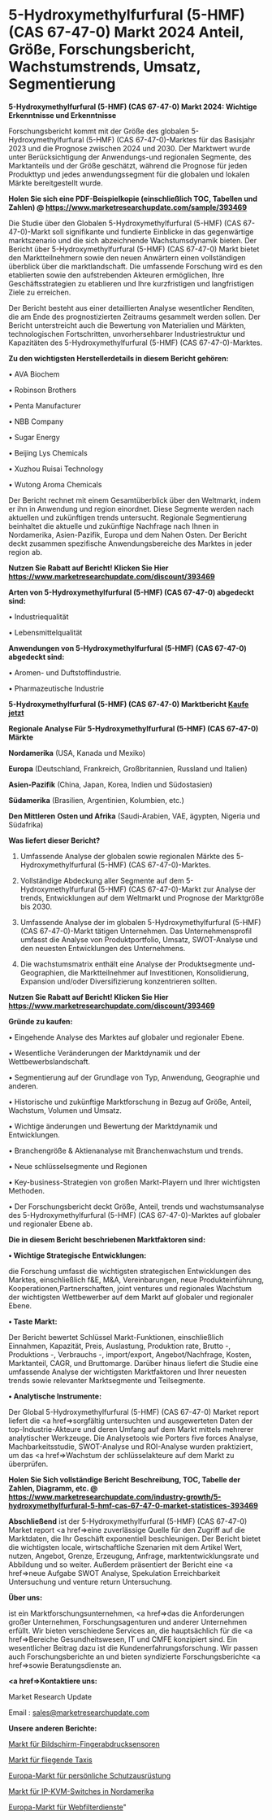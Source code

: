 # 5-Hydroxymethylfurfural (5-HMF) (CAS 67-47-0) Markt 2024 Anteil, Größe, Forschungsbericht, Wachstumstrends, Umsatz, Segmentierung

<strong>5-Hydroxymethylfurfural (5-HMF) (CAS 67-47-0) Markt 2024: Wichtige Erkenntnisse und Erkenntnisse</strong>

Forschungsbericht kommt mit der Größe des globalen 5-Hydroxymethylfurfural (5-HMF) (CAS 67-47-0)-Marktes für das Basisjahr 2023 und die Prognose zwischen 2024 und 2030. Der Marktwert wurde unter Berücksichtigung der Anwendungs-und regionalen Segmente, des Marktanteils und der Größe geschätzt, während die Prognose für jeden Produkttyp und jedes anwendungssegment für die globalen und lokalen Märkte bereitgestellt wurde.

<strong>Holen Sie sich eine PDF-Beispielkopie (einschließlich TOC, Tabellen und Zahlen) @
</strong><strong><a href=https://www.marketresearchupdate.com/sample/393469><strong>https://www.marketresearchupdate.com/sample/393469</u></font></a></strong></strong>

Die Studie über den Globalen 5-Hydroxymethylfurfural (5-HMF) (CAS 67-47-0)-Markt soll signifikante und fundierte Einblicke in das gegenwärtige marktszenario und die sich abzeichnende Wachstumsdynamik bieten. Der Bericht über 5-Hydroxymethylfurfural (5-HMF) (CAS 67-47-0) Markt bietet den Marktteilnehmern sowie den neuen Anwärtern einen vollständigen überblick über die marktlandschaft. Die umfassende Forschung wird es den etablierten sowie den aufstrebenden Akteuren ermöglichen, Ihre Geschäftsstrategien zu etablieren und Ihre kurzfristigen und langfristigen Ziele zu erreichen.

Der Bericht besteht aus einer detaillierten Analyse wesentlicher Renditen, die am Ende des prognostizierten Zeitraums gesammelt werden sollen. Der Bericht unterstreicht auch die Bewertung von Materialien und Märkten, technologischen Fortschritten, unvorhersehbarer Industriestruktur und Kapazitäten des 5-Hydroxymethylfurfural (5-HMF) (CAS 67-47-0)-Marktes.

<strong>Zu den wichtigsten Herstellerdetails in diesem Bericht gehören:</strong>

• AVA Biochem

• Robinson Brothers

• Penta Manufacturer

• NBB Company

• Sugar Energy

• Beijing Lys Chemicals

• Xuzhou Ruisai Technology

• Wutong Aroma Chemicals

Der Bericht rechnet mit einem Gesamtüberblick über den Weltmarkt, indem er ihn in Anwendung und region einordnet. Diese Segmente werden nach aktuellen und zukünftigen trends untersucht. Regionale Segmentierung beinhaltet die aktuelle und zukünftige Nachfrage nach Ihnen in Nordamerika, Asien-Pazifik, Europa und dem Nahen Osten. Der Bericht deckt zusammen spezifische Anwendungsbereiche des Marktes in jeder region ab.

<strong>Nutzen Sie Rabatt auf Bericht! Klicken Sie Hier
</strong><strong><a href=https://www.marketresearchupdate.com/discount/393469>https://www.marketresearchupdate.com/discount/393469</b></u></font></strong></a>

<strong>Arten von 5-Hydroxymethylfurfural (5-HMF) (CAS 67-47-0) abgedeckt sind:</strong>

• Industriequalität

• Lebensmittelqualität

<strong>Anwendungen von 5-Hydroxymethylfurfural (5-HMF) (CAS 67-47-0) abgedeckt sind:</strong>

• Aromen- und Duftstoffindustrie.

• Pharmazeutische Industrie

<strong>5-Hydroxymethylfurfural (5-HMF) (CAS 67-47-0) Marktbericht <a href=https://www.marketresearchupdate.com/buynow/393469>Kaufe jetzt</a></strong>

<strong>Regionale Analyse Für 5-Hydroxymethylfurfural (5-HMF) (CAS 67-47-0) Märkte</strong>

<strong>Nordamerika</strong> (USA, Kanada und Mexiko)

<strong>Europa</strong> (Deutschland, Frankreich, Großbritannien, Russland und Italien)

<strong>Asien-Pazifik</strong> (China, Japan, Korea, Indien und Südostasien)

<strong>Südamerika</strong> (Brasilien, Argentinien, Kolumbien, etc.)

<strong>Den Mittleren</strong> <strong>Osten und Afrika</strong> (Saudi-Arabien, VAE, ägypten, Nigeria und Südafrika)

<strong>Was liefert dieser Bericht?</strong>

1. Umfassende Analyse der globalen sowie regionalen Märkte des 5-Hydroxymethylfurfural (5-HMF) (CAS 67-47-0)-Marktes.

2. Vollständige Abdeckung aller Segmente auf dem 5-Hydroxymethylfurfural (5-HMF) (CAS 67-47-0)-Markt zur Analyse der trends, Entwicklungen auf dem Weltmarkt und Prognose der Marktgröße bis 2030.

3. Umfassende Analyse der im globalen 5-Hydroxymethylfurfural (5-HMF) (CAS 67-47-0)-Markt tätigen Unternehmen. Das Unternehmensprofil umfasst die Analyse von Produktportfolio, Umsatz, SWOT-Analyse und den neuesten Entwicklungen des Unternehmens.

4. Die wachstumsmatrix enthält eine Analyse der Produktsegmente und-Geographien, die Marktteilnehmer auf Investitionen, Konsolidierung, Expansion und/oder Diversifizierung konzentrieren sollten.

<strong>Nutzen Sie Rabatt auf Bericht! Klicken Sie Hier
</strong><strong><a href=https://www.marketresearchupdate.com/discount/393469>https://www.marketresearchupdate.com/discount/393469</b></u></font></strong></a>

<strong>Gründe zu kaufen:</strong>

• Eingehende Analyse des Marktes auf globaler und regionaler Ebene.

• Wesentliche Veränderungen der Marktdynamik und der Wettbewerbslandschaft.

• Segmentierung auf der Grundlage von Typ, Anwendung, Geographie und anderen.

• Historische und zukünftige Marktforschung in Bezug auf Größe, Anteil, Wachstum, Volumen und Umsatz.

• Wichtige änderungen und Bewertung der Marktdynamik und Entwicklungen.

• Branchengröße &amp; Aktienanalyse mit Branchenwachstum und trends.

• Neue schlüsselsegmente und Regionen

• Key-business-Strategien von großen Markt-Playern und Ihrer wichtigsten Methoden.

• Der Forschungsbericht deckt Größe, Anteil, trends und wachstumsanalyse des 5-Hydroxymethylfurfural (5-HMF) (CAS 67-47-0)-Marktes auf globaler und regionaler Ebene ab.

<strong>Die in diesem Bericht beschriebenen Marktfaktoren sind:</strong>

<strong>• Wichtige Strategische Entwicklungen:</strong>

die Forschung umfasst die wichtigsten strategischen Entwicklungen des Marktes, einschließlich f&amp;E, M&amp;A, Vereinbarungen, neue Produkteinführung, Kooperationen,Partnerschaften, joint ventures und regionales Wachstum der wichtigsten Wettbewerber auf dem Markt auf globaler und regionaler Ebene.

<strong>• Taste Markt:</strong>

Der Bericht bewertet Schlüssel Markt-Funktionen, einschließlich Einnahmen, Kapazität, Preis, Auslastung, Produktion rate, Brutto -, Produktions -, Verbrauchs -, import/export, Angebot/Nachfrage, Kosten, Marktanteil, CAGR, und Bruttomarge. Darüber hinaus liefert die Studie eine umfassende Analyse der wichtigsten Marktfaktoren und Ihrer neuesten trends sowie relevanter Marktsegmente und Teilsegmente.

<strong>• Analytische Instrumente:</strong>

Der Global 5-Hydroxymethylfurfural (5-HMF) (CAS 67-47-0) Market report liefert die <a href=>sorgf</a>ältig untersuchten und ausgewerteten Daten der top-Industrie-Akteure und deren Umfang auf dem Markt mittels mehrerer analytischer Werkzeuge. Die Analysetools wie Porters five forces Analyse, Machbarkeitsstudie, SWOT-Analyse und ROI-Analyse wurden praktiziert, um das <a href=>Wachstum</a> der schlüsselakteure auf dem Markt zu überprüfen.

<strong>Holen Sie Sich vollständige Bericht Beschreibung, TOC, Tabelle der Zahlen, Diagramm, etc. @ </strong><strong><a href=https://www.marketresearchupdate.com/industry-growth/5-hydroxymethylfurfural-5-hmf-cas-67-47-0-market-statistices-393469>https://www.marketresearchupdate.com/industry-growth/5-hydroxymethylfurfural-5-hmf-cas-67-47-0-market-statistices-393469</a></font></strong>

<strong>Abschließend</strong> ist der 5-Hydroxymethylfurfural (5-HMF) (CAS 67-47-0) Market report <a href=>eine</a> zuverlässige Quelle für den Zugriff auf die Marktdaten, die Ihr Geschäft exponentiell beschleunigen. Der Bericht bietet die wichtigsten locale, wirtschaftliche Szenarien mit dem Artikel Wert, nutzen, Angebot, Grenze, Erzeugung, Anfrage, marktentwicklungsrate und Abbildung und so weiter. Außerdem präsentiert der Bericht eine <a href=>neue</a> Aufgabe SWOT Analyse, Spekulation Erreichbarkeit Untersuchung und venture return Untersuchung.

<strong>Über uns:</strong>

 ist ein Marktforschungsunternehmen, <a href=>das</a> die Anforderungen großer Unternehmen, Forschungsagenturen und anderer Unternehmen erfüllt. Wir bieten verschiedene Services an, die hauptsächlich für die <a href=>Bereiche</a> Gesundheitswesen, IT und CMFE konzipiert sind. Ein wesentlicher Beitrag dazu ist die Kundenerfahrungsforschung. Wir passen auch Forschungsberichte an und bieten syndizierte Forschungsberichte <a href=>sowie</a> Beratungsdienste an.

<strong><a href=>Kontaktiere uns:</a></strong>

Market Research Update

Email : sales@marketresearchupdate.com

<strong>Unsere anderen Berichte:</strong>

<a href=https://www.linkedin.com/pulse/screen-fingerprint-sensor-market-2023-trends-new-research>Markt für Bildschirm-Fingerabdrucksensoren</a>

<a href=https://www.linkedin.com/pulse/flying-taxi-market-size-industry-growth>Markt für fliegende Taxis</a>

<a href=https://www.linkedin.com/pulse/europe-personal-protective-equipment-market-size-share>Europa-Markt für persönliche Schutzausrüstung</a>

<a href=https://www.linkedin.com/pulse/north-america-ip-kvm-switches-market-2023-brief>Markt für IP-KVM-Switches in Nordamerika</a>

<a href=https://www.linkedin.com/pulse/europe-web-filtering-service-market-2030-future>Europa-Markt für Webfilterdienste</a>"
